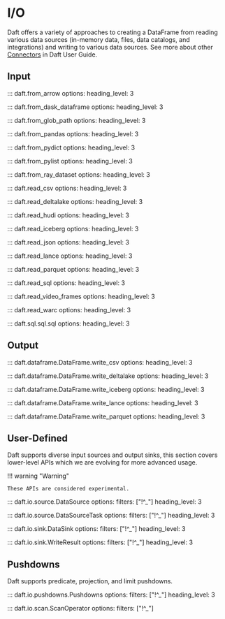 # I/O

Daft offers a variety of approaches to creating a DataFrame from reading various data sources (in-memory data, files, data catalogs, and integrations) and writing to various data sources. See more about other [Connectors](../connectors/index.md) in Daft User Guide.

## Input

<!-- from_ -->

::: daft.from_arrow
    options:
        heading_level: 3

::: daft.from_dask_dataframe
    options:
        heading_level: 3

::: daft.from_glob_path
    options:
        heading_level: 3

::: daft.from_pandas
    options:
        heading_level: 3

::: daft.from_pydict
    options:
        heading_level: 3

::: daft.from_pylist
    options:
        heading_level: 3

::: daft.from_ray_dataset
    options:
        heading_level: 3

<!-- read_ -->

::: daft.read_csv
    options:
        heading_level: 3

::: daft.read_deltalake
    options:
        heading_level: 3

::: daft.read_hudi
    options:
        heading_level: 3

::: daft.read_iceberg
    options:
        heading_level: 3

::: daft.read_json
    options:
        heading_level: 3

::: daft.read_lance
    options:
        heading_level: 3

::: daft.read_parquet
    options:
        heading_level: 3

::: daft.read_sql
    options:
        heading_level: 3

::: daft.read_video_frames
    options:
        heading_level: 3

::: daft.read_warc
    options:
        heading_level: 3

::: daft.sql.sql.sql
    options:
        heading_level: 3

## Output

<!-- write_ -->

::: daft.dataframe.DataFrame.write_csv
    options:
        heading_level: 3

::: daft.dataframe.DataFrame.write_deltalake
    options:
        heading_level: 3

::: daft.dataframe.DataFrame.write_iceberg
    options:
        heading_level: 3

::: daft.dataframe.DataFrame.write_lance
    options:
        heading_level: 3

::: daft.dataframe.DataFrame.write_parquet
    options:
        heading_level: 3

## User-Defined

Daft supports diverse input sources and output sinks, this section covers lower-level APIs which we are evolving for more advanced usage.

!!! warning "Warning"

    These APIs are considered experimental.

::: daft.io.source.DataSource
    options:
        filters: ["!^_"]
        heading_level: 3

::: daft.io.source.DataSourceTask
    options:
        filters: ["!^_"]
        heading_level: 3

::: daft.io.sink.DataSink
    options:
        filters: ["!^_"]
        heading_level: 3

::: daft.io.sink.WriteResult
    options:
        filters: ["!^_"]
        heading_level: 3

## Pushdowns

Daft supports predicate, projection, and limit pushdowns.

::: daft.io.pushdowns.Pushdowns
    options:
        filters: ["!^_"]
        heading_level: 3

::: daft.io.scan.ScanOperator
    options:
        filters: ["!^_"]
